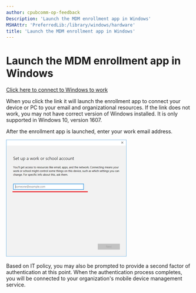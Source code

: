 ```yaml
---
author: cpubcomm-op-feedback
Description: 'Launch the MDM enrollment app in Windows'
MSHAttr: 'PreferredLib:/library/windows/hardware'
title: 'Launch the MDM enrollment app in Windows'
---
```


# Launch the MDM enrollment app in Windows

[Click here to connect to Windows to work](ms-device-enrollment:?mode=mdm)

When you click the link it will launch the enrollment app to connect your device or PC to your email and organizational resources. If the link does not work, you may not have correct version of Windows installed. It is only supported in Windows 10, version 1607.

After the enrollment app is launched, enter your work email address.  

![Screenshot for entering your email address](images/deeplinkenrollment3.png)

Based on IT policy, you may also be prompted to provide a second factor of authentication at this point. When the authentication process completes, you will be connected to your organization's mobile device management service.